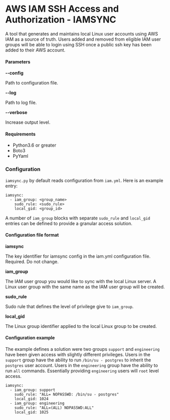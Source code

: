 # AWS IAM SSH Access and Authorization - IAMSYNC

A tool that generates and maintains local Linux user accounts using AWS IAM as a source of truth. Users added and removed from eligible IAM user groups will be able to login using SSH once a public ssh key has been added to their AWS account.

#### Parameters

**--config**

Path to configuration file.

**--log**

Path to log file.

**--verbose**

Increase output level.

#### Requirements

- Python3.6 or greater
- Boto3
- PyYaml

### Configuration

`iamsync.py` by default reads configuration from `iam.yml`. Here is an example entry:

```
iamsync:
  - iam_group: <group_name>
    sudo_rule: <sudo_rule>
    local_gid: <group_id>
```

A number of `iam_group` blocks with separate `sudo_rule` and `local_gid` entries can be defined to provide a granular access solution.

#### Configuration file format

**iamsync**

The key identifier for iamsync config in the iam.yml configuration file. Required. Do not change.

**iam_group**

The IAM user group you would like to sync with the local Linux server. A Linux user group with the same name as the IAM user group will be created.

**sudo_rule**

Sudo rule that defines the level of privilege give to `iam_group`.

**local_gid**

The Linux group identifier applied to the local Linux group to be created.

#### Configuration example

The example defines a solution were two groups `support` and `engineering` have been given access with slightly different privileges. Users in the `support` group have the ability to run `/bin/su - postgres` to inherit the `postgres` user account. Users in the `engineering` group have the ability to run `all` commands. Essentially providing `engineering` users will `root` level access.

```
iamsync:
  - iam_group: support
    sudo_rule: "ALL= NOPASSWD: /bin/su - postgres"
    local_gid: 1024
  - iam_group: engineering
    sudo_rule: "ALL=(ALL) NOPASSWD:ALL"
    local_gid: 1025
```
